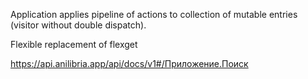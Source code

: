 Application applies pipeline of actions to collection of mutable entries (visitor without double dispatch).

Flexible replacement of flexget


https://api.anilibria.app/api/docs/v1#/Приложение.Поиск